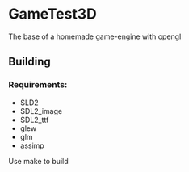 # GameTest3D
The base of a homemade game-engine with opengl
## Building
### Requirements:
  * SLD2
  * SDL2_image
  * SDL2_ttf
  * glew
  * glm
  * assimp

Use make to build

